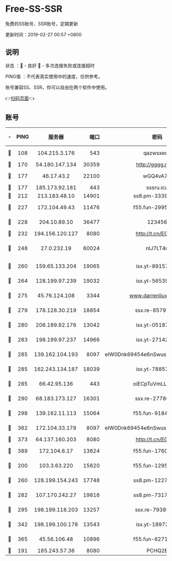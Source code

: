 # Free-SS-SSR

免费的SS账号、SSR账号，定期更新

更新时间：2019-02-27 00:57 +0800

## 说明

状态     ：🙂 - 良好 🙁 - 多次连接失败或连接超时

PING值   ：不代表真实使用中的速度，仅供参考。

账号兼容SS、SSR，你可以自由在两个软件中使用。

👉[扫码页面](https://liesauer.github.io/free-ss-ssr.github.io/)👈

## 账号

|-|PING|服务器|端口|密码|加密方式|区域|
|:----:|:----:|:-----:|-----:|:----:|:----:|:----:|
|🙂|108|104.215.3.176|543|qazwsxedc|aes-256-gcm|JP|
|🙂|170|54.180.147.134|30359|http://gggg.rocks|chacha20|KR|
|🙂|177|46.17.43.2|22100|wGQ4vA7D|aes-256-gcm|RU|
|🙂|177|185.173.92.181|443|sssru.icu|rc4-md5|RU|
|🙂|212|213.183.48.10|14901|ss8.pm-33399389|rc4-md5|RU|
|🙂|227|172.104.49.43|11476|f55.fun-29951648|aes-256-cfb|SG|
|🙂|228|204.10.89.10|36477|123456|aes-256-cfb|US|
|🙂|232|194.156.120.127|8080|http://t.cn/EGJIyrl|rc4-md5|RU|
|🙂|248|27.0.232.19|60024|nIJ7LT4n|xchacha20-ietf-poly1305|HK|
|🙂|260|159.65.133.204|19065|isx.yt-89157560|aes-256-cfb|SG|
|🙂|264|128.199.97.239|19032|isx.yt-56539543|aes-256-cfb|SG|
|🙂|275|45.76.124.108|3344|www.darrenliuwei.com|aes-256-cfb|AU|
|🙂|279|178.128.30.219|18854|ssx.re-85797399|aes-256-cfb|SG|
|🙂|280|206.189.82.176|13042|isx.yt-05187143|aes-256-cfb|SG|
|🙂|283|198.199.97.237|14966|isx.yt-27142882|aes-256-cfb|US|
|🙂|285|139.162.104.193|8097|eIW0Dnk69454e6nSwuspv9DmS201tQ0D|aes-256-cfb|JP|
|🙂|285|162.243.134.187|18039|isx.yt-78857409|aes-256-cfb|US|
|🙂|285|66.42.95.136|443|oiECpTuVmLLxk4Ts|aes-256-cfb|US|
|🙂|290|68.183.173.127|16301|ssx.re-27780597|aes-256-cfb|US|
|🙂|298|139.162.11.113|15064|f55.fun-91846921|aes-256-cfb|SG|
|🙂|362|172.104.33.178|8097|eIW0Dnk69454e6nSwuspv9DmS201tQ0D|aes-256-cfb|SG|
|🙂|373|64.137.160.203|8080|http://t.cn/EGJIyrl|rc4-md5|CA|
|🙂|389|172.104.6.17|13624|f55.fun-17607418|aes-256-cfb|US|
|🙂|200|103.3.63.220|15620|f55.fun-12950229|aes-256-cfb|SG|
|🙂|260|128.199.154.243|17748|ss8.pm-12277718|aes-256-cfb|SG|
|🙂|282|107.170.242.27|19816|ss8.pm-73178882|aes-256-cfb|US|
|🙂|295|198.199.118.203|13257|ssx.re-79389209|aes-256-cfb|US|
|🙂|342|198.199.100.178|13543|isx.yt-18972855|aes-256-cfb|US|
|🙂|365|45.56.106.48|10896|f55.fun-62719865|aes-256-cfb|US|
|🙁|191|185.243.57.36|8080|PCHQ2E|rc4-md5|US|
